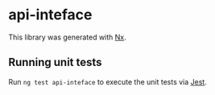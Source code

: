 # api-inteface

This library was generated with [Nx](https://nx.dev).

## Running unit tests

Run `ng test api-inteface` to execute the unit tests via [Jest](https://jestjs.io).
